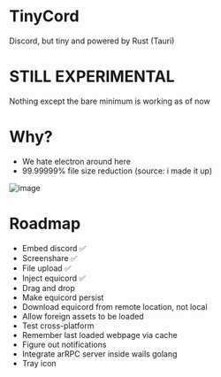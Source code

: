 # TinyCord
Discord, but tiny and powered by Rust (Tauri)

# STILL EXPERIMENTAL
Nothing except the bare minimum is working as of now

# Why?
- We hate electron around here
- 99.99999% file size reduction (source: i made it up)

![image](https://github.com/user-attachments/assets/255abd07-23ae-478a-9e81-e6ac268b8a0b)

# Roadmap
- Embed discord ✅
- Screenshare ✅
- File upload ✅
- Inject equicord ✅
- Drag and drop
- Make equicord persist
- Download equicord from remote location, not local
- Allow foreign assets to be loaded
- Test cross-platform
- Remember last loaded webpage via cache
- Figure out notifications
- Integrate arRPC server inside wails golang
- Tray icon
